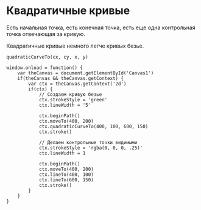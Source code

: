 # Квадратичные кривые
Есть начальная точка, есть конечная точка, есть еще одна контрольная точка отвечающая за кривую.

Квадратичные кривые немного легче кривых безье.

    quadraticCurveTo(cx, cy, x, y)

    window.onload = function() {
        var theCanvas = document.getElementById('Canvas1')
        if(theCanvas && theCanvas.getContext) {
            var ctx = theCanvas.getContext('2d')
            if(ctx) {
                // Создаем кривую безье
                ctx.strokeStyle = 'green'
                ctx.lineWidth = '5'
            
                ctx.beginPath()
                ctx.moveTo(400, 200)
                ctx.quadraticCurveTo(400, 100, 600, 150)
                ctx.stroke()

                // Делаем контрольные точки видимыми
                ctx.strokeStyle = 'rgba(0, 0, 0, .25)'
                ctx.lineWidth = 1

                ctx.beginPath()
                ctx.moveTo(400, 200)
                ctx.lineTo(400, 100)
                ctx.lineTo(600, 150)
                ctx.stroke()
            }
        }
    }
